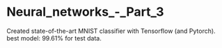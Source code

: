 # Neural_networks_-_Part_3

Created state-of-the-art MNIST classifier with Tensorflow (and Pytorch).
best model: 99.61% for test data.
